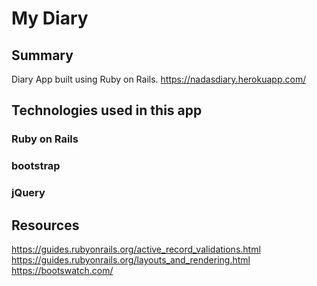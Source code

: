 # My Diary 


 ## Summary

Diary App built using Ruby on Rails. https://nadasdiary.herokuapp.com/ 

## Technologies used in this app 
### Ruby on Rails 
### bootstrap 
### jQuery 

## Resources 

https://guides.rubyonrails.org/active_record_validations.html 
https://guides.rubyonrails.org/layouts_and_rendering.html
https://bootswatch.com/ 


